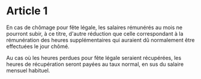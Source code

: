 # Article 1

En cas de chômage pour fête légale, les salaires rémunérés au mois ne pourront subir, à ce titre, d'autre réduction que celle correspondant à la rémunération des heures supplémentaires qui auraient dû normalement être effectuées le jour chômé.

Au cas où les heures perdues pour fête légale seraient récupérées, les heures de récupération seront payées au taux normal, en sus du salaire mensuel habituel.
